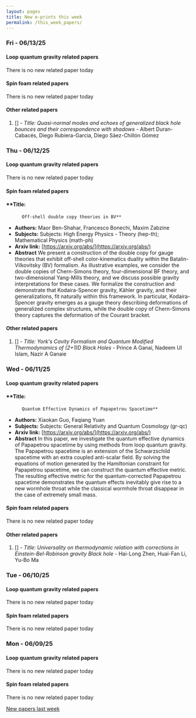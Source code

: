 ```yaml
---
layout: pages
title: New e-prints this week
permalink: /this_week_papers/
---
```




### Fri - 06/13/25

#### Loop quantum gravity related papers

There is no new related paper today 

#### Spin foam related papers

There is no new related paper today 



#### Other related papers

1. [[]](https://arxiv.org/abs/) - *Title:
          Quasi-normal modes and echoes of generalized black hole bounces and their correspondence with shadows* - Albert Duran-Cabacés, Diego Rubiera-Garcia, Diego Sáez-Chillón Gómez



### Thu - 06/12/25

#### Loop quantum gravity related papers

There is no new related paper today 

#### Spin foam related papers

#### **Title:
          Off-shell double copy theories in BV**
 - **Authors:** Maor Ben-Shahar, Francesco Bonechi, Maxim Zabzine
 - **Subjects:** Subjects:
High Energy Physics - Theory (hep-th); Mathematical Physics (math-ph)
 - **Arxiv link:** [https://arxiv.org/abs/](https://arxiv.org/abs/)
 - **Abstract**
 We present a construction of the double copy for gauge theories that exhibit off-shell color-kinematics duality within the Batalin-Vilkovitsky (BV) formalism. As illustrative examples, we consider the double copies of Chern-Simons theory, four-dimensional BF theory, and two-dimensional Yang-Mills theory, and we discuss possible gravity interpretations for these cases. We formalize the construction and demonstrate that Kodaira-Spencer gravity, Kähler gravity, and their generalizations, fit naturally within this framework. In particular, Kodaira-Spencer gravity emerges as a gauge theory describing deformations of generalized complex structures, while the double copy of Chern-Simons theory captures the deformation of the Courant bracket. 



#### Other related papers

1. [[]](https://arxiv.org/abs/) - *Title:
          York's Cavity Formalism and Quantum Modified Thermodynamics of (2+1)D Black Holes* - Prince A Ganai, Nadeem Ul Islam, Nazir A Ganaie



### Wed - 06/11/25

#### Loop quantum gravity related papers

#### **Title:
          Quantum Effective Dynamics of Papapetrou Spacetime**
 - **Authors:** Xiaokan Guo, Faqiang Yuan
 - **Subjects:** Subjects:
General Relativity and Quantum Cosmology (gr-qc)
 - **Arxiv link:** [https://arxiv.org/abs/](https://arxiv.org/abs/)
 - **Abstract**
 In this paper, we investigate the quantum effective dynamics of Papapetrou spacetime by using methods from loop quantum gravity. The Papapetrou spacetime is an extension of the Schwarzschild spacetime with an extra coupled anti-scalar field. By solving the equations of motion generated by the Hamiltonian constraint for Papapetrou spacetime, we can construct the quantum effective metric. The resulting effective metric for the quantum-corrected Papapetrou spacetime demonstrates the quantum effects inevitably give rise to a new wormhole throat while the classical wormhole throat disappear in the case of extremely small mass. 

#### Spin foam related papers

There is no new related paper today 



#### Other related papers

1. [[]](https://arxiv.org/abs/) - *Title:
          Universality on thermodynamic relation with corrections in Einstein-Bel-Robinson gravity Black hole* - Hai-Long Zhen, Huai-Fan Li, Yu-Bo Ma



### Tue - 06/10/25

#### Loop quantum gravity related papers

There is no new related paper today 

#### Spin foam related papers

There is no new related paper today 

### Mon - 06/09/25

#### Loop quantum gravity related papers

There is no new related paper today 

#### Spin foam related papers

There is no new related paper today 




[New papers last week]({{site.url}}/archived/weekly/pre-prints/2025/06/09/archived_weekly_papers.html)